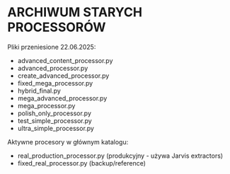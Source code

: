 ﻿# ARCHIWUM STARYCH PROCESSORÓW

Pliki przeniesione 22.06.2025:
- advanced_content_processor.py
- advanced_processor.py  
- create_advanced_processor.py
- fixed_mega_processor.py
- hybrid_final.py
- mega_advanced_processor.py
- mega_processor.py
- polish_only_processor.py
- test_simple_processor.py
- ultra_simple_processor.py

Aktywne procesory w głównym katalogu:
- real_production_processor.py (produkcyjny - używa Jarvis extractors)
- fixed_real_processor.py (backup/reference)
